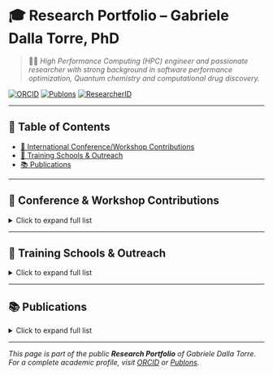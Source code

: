 # 🎓 Research Portfolio – Gabriele Dalla Torre, PhD

> 🧑‍🔬 *High Performance Computing (HPC) engineer and passionate researcher with strong background in software performance optimization,  Quantum chemistry and computational drug discovery.*

[![ORCID](https://img.shields.io/badge/ORCID-0000--0002--9652--9659-green?logo=orcid)](https://orcid.org/0000-0002-9652-9659)
[![Publons](https://img.shields.io/badge/Publons-Researcher%20Profile-blue?logo=publons)](https://publons.com/researcher/2016612/gabriele-dalla-torre)
[![ResearcherID](https://img.shields.io/badge/ResearcherID-T--3733--2017-orange)](https://www.researcherid.com/rid/T-3733-2017)

---

## 📑 Table of Contents

- [📢 International Conference/Workshop Contributions](#-conference--workshop-contributions)
- [🏫 Training Schools & Outreach](#-training-schools--outreach)
- [📚 Publications](#-publications)

---

## 📢 Conference & Workshop Contributions

<details>
<summary>Click to expand full list</summary>

### 🗣️ Oral & Poster Contributions

- **1st ITN Annual Workshop**, Paris, France (2016)
  - 🎤 *Oral*: Computational approach to Al(III) chelation therapy  
  - 🖼️ *Poster*: Computational Approach to Al(III) Chelation Therapy

- **ITN Mid-Term Meeting**, Madrid, Spain (2016)  
  - 🎤 *Oral*: Aluminum biochemistry  
  - 🖼️ *Poster*: Theoretical approach to aluminum biochemistry

- **12th Keele’s Meeting on Aluminum**, Vancouver, Canada (2017)  
  - 🖼️ *Poster*: Substituent effects in Al(III)-chelators  
  - 🏆 *Awarded*: Metallomics Poster Prize

- **Workshop on Computational Biology**, Cagliari, Italy (2017)  
  - 🎤 *Invited talk*: Al(III)-ligand binding features

- **TheoBio17 Symposium**, Donostia, Spain (2017)  
  - 🎤 *Oral*: Aluminum biochemistry  
  - 🖼️ *Poster*: "A walk on part in the war..."

- **2nd ITN Workshop**, KU Leuven, Belgium (2017)  
  - 🎤 *Oral* + 🖼️ *Poster*: Computational approach to aluminum biochemistry

- **EUCO-ECTC**, Barcelona, Spain (2017)  
  - 🖼️ *Poster*: Dark side of Al(III) chelation therapy

- **16th ICQC**, Menton, France (2018)  
  - 🖼️ *Poster*: Reliable Al(III) chelating agents

- **3rd ITN Workshop**, Pisa, Italy (2018)  
  - 🎤 *Oral*: Chelation strategy development  
  - 🖼️ *Poster*: Aluminum: a mysterious ion

- **EuroBIC14**, Birmingham, UK (2018)  
  - 🖼️ *Poster*: Al(III) chelation therapy

- **DynIon Meeting**, Göttingen, Germany (2019)  
  - 🎤 *Oral*: MD simulations on ClC proteins

- **INM & ICS Retreat**, Jülich, Germany (2019)  
  - 🖼️ *Poster*: Ion selectivity across CLC-exchangers

- **CECAM Workshop**, Lugano, Switzerland (2019)  
  - 🖼️ *Poster*: CLC mechanism via large-scale MD

- **DCTC 2019**, Rende, Italy  
  - 🖼️ *Poster*: Selectivity in ClC-exchangers

- **German Membrane Protein Workshop**, Jülich (2019)  
  - 🖼️ *Poster*: Selectivity for nitrate

</details>

---

## 🏫 Training Schools & Outreach

<details>
<summary>Click to expand full list</summary>

### 🧪 Scientific Training

- 🖥️ **Parallel Computing**, BSC, Barcelona (2016)  
- 🔬 **ADF Tutorial**, University of Groningen (2016)  
- 📘 **Quantum Bond Courses**, DIPC (2016)  
- 🎓 **Dynapeutics Summer School**, DIPC (2016 & 2019)  
- 🧵 **SHARC Tutorial**, University of Vienna (2016)  
- 📊 **Scientific Visualization**, Cineca (2017)  
- ☁️ **Open Cloud Science**, University of Perugia (2017)  
- 📁 **Project Management**, KU Leuven (2017)  
- 🧠 **Quantum Chemistry Methods**, Zaragoza (2017)  
- 💻 **MPI/OpenMP Parallelism**, Jülich (2019)

### 🎒 Outreach Activities

- 🧑‍🏫 **"Vidas Cientifica" Career Fair**, Eureka! Museum (2017 & 2019)  
- 🧾 **Dissemination Article** (2016): [*Mapping the Ignorance* – The dark side of Al(III) chelation therapy](https://mappingignorance.org/2016/10/28/dark-side-aliii-chelation-therapy-new-computational-hope/)  
- 👨‍🎓 **Student Mentoring**:  
  - Bachelor thesis co-supervisor (2016)  
  - Master student tutor at Forschungszentrum Jülich (2019–2020)

</details>

---

## 📚 Publications

<details>
<summary>Click to expand full list</summary>

### 🧪 Peer-Reviewed Articles

1. 🧾 *Tuning the affinity of catechols…*, **Dalton Trans.**, 2018 — *Front cover*  
2. 🧾 *Aluminum’s preferential binding…*, **J. Inorg. Biochem.**, 2018  
3. 🧾 *Al and Fenton reaction…*, **PCCP**, 2018  
4. 🧾 *New chelators based on mimosine-peptides*, **RSC Adv.**, 2019  
5. 🧾 *Aluminum–neurotransmitter interaction*, **Dalton Trans.**, 2019  
6. 🧾 *Mimosine peptide antimicrobial agents*, **Dalton Trans.**, 2020  
7. 🧾 *Kojic acid metal sensors*, **J. Inorg. Biochem.**, 2021  
8. 🧾 *Thymosin β4 in ferroptosis*, **Int. J. Mol. Sci.**, 2022  
9. 🧾 *DNA binding of Al(III)/Fe(III) complexes*, **Dalton Trans.**, *Accepted*

### 🧬 In Preparation

- **Assessing XC functionals** for Al(III)–ligand complexes  
- **Review** on chelating agent design (invited)  
- **Cl-/NO3+ selectivity** in CLC-ec1 antiporters (MD study)

</details>

---

_This page is part of the public **Research Portfolio** of Gabriele Dalla Torre. For a complete academic profile, visit [ORCID](https://orcid.org/0000-0002-9652-9659) or [Publons](https://publons.com/researcher/2016612/gabriele-dalla-torre)._  

